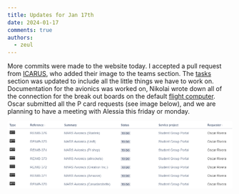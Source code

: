 ```yaml
---
title: Updates for Jan 17th
date: 2024-01-17
comments: true
authors:
  - zeul
---
```


More commits were made to the website today. I accepted a pull request from [ICARUS], who added their image to the teams section. The [tasks] section was updated to include all the little things we have to work on. Documentation for the avionics was worked on, Nikolai wrote down all of the connection for the break out boards on the default [flight computer]. Oscar submitted all the P card requests (see image below), and we are planning to have a meeting with Alessia this friday or monday.

[tasks]: ../../../../Current-Projects/Tasks/index.md
[ICARUS]: ../../../../Teams/ICARUS/index.md
[flight computer]: ../../../../Guidelines/Avionics-Guide/flight-computer/index.md

![team](reimb.png)
